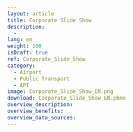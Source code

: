 ```yaml
---
layout: article
title: Corporate Slide Show
description: 
  - 
lang: en
weight: 100
isDraft: true
ref: Corporate_Slide_Show
category:
  - Airport
  - Public Transport
  - API
image: Corporate_Slide_Show_EN.png
download: Corporate_Slide_Show_EN.pbmx
overview_description:
overview_benefits:
overview_data_sources:
---
```

